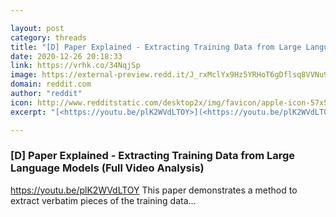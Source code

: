 ```yaml
---

layout: post
category: threads
title: "[D] Paper Explained - Extracting Training Data from Large Language Models (Full Video Analysis)"
date: 2020-12-26 20:18:33
link: https://vrhk.co/34NqjSp
image: https://external-preview.redd.it/J_rxMclYx9Hz5YRHoT6gDflsq8VVNu94mM2BoRNum_I.jpg?width=480&height=251.308900524&auto=webp&crop=480:251.308900524,smart&s=1f3e5113a307a2594e8e7557a74229ac50067be1
domain: reddit.com
author: "reddit"
icon: http://www.redditstatic.com/desktop2x/img/favicon/apple-icon-57x57.png
excerpt: "[<https://youtu.be/plK2WVdLTOY>](<https://youtu.be/plK2WVdLTOY>) This paper demonstrates a method to extract verbatim pieces of the training data..."

---
```


### [D] Paper Explained - Extracting Training Data from Large Language Models (Full Video Analysis)

[<https://youtu.be/plK2WVdLTOY>](<https://youtu.be/plK2WVdLTOY>) This paper demonstrates a method to extract verbatim pieces of the training data...